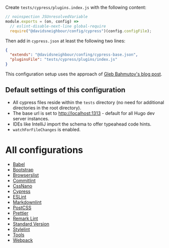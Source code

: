 Create `tests/cypress/plugins.index.js` with the following content:

```js
// noinspection JSUnresolvedVariable
module.exports = (on, config) =>
  // eslint-disable-next-line global-require
  require("@davidsneighbour/config/cypress")(config.configFile);
```

Then add in `cypress.json` at least the following two lines:

```json
{
  "extends": "@davidsneighbour/confing/cypress-base.json",
  "pluginsFile": "tests/cypress/plugins/index.js"
}
```

This configuration setup uses the approach of [Gleb Bahmutov's blog post](https://www.cypress.io/blog/2020/06/18/extending-the-cypress-config-file/).

## Default settings of this configuration

* All cypress files reside within the `tests` directory (no need for additional directories in the root directory).
* The base url is set to <http://localhost:1313> - default for all Hugo dev server instances.
* IDEs like IntelliJ import the schema to offer typeahead code hints.
* `watchForFileChanges` is enabled.

# All configurations

* [Babel](/packages/babel-config)
* [Bootstrap](/packages/bootstrap-config)
* [Browserslist](/packages/browserslist-config)
* [Commitlint](/packages/commitlint-config)
* [CssNano](/packages/cssnano-config)
* [Cypress](/packages/cypress-config)
* [ESLint](/packages/eslint-config)
* [Markdownlint](/packages/markdownlint-config)
* [PostCSS](/packages/postcss-config)
* [Prettier](/packages/prettier-config)
* [Remark Lint](/packages/remark-config)
* [Standard Version](/packages/standard-version-config)
* [Stylelint](/packages/stylelint-config)
* [Tools](/packages/tools)
* [Webpack](/packages/webpack-config)
